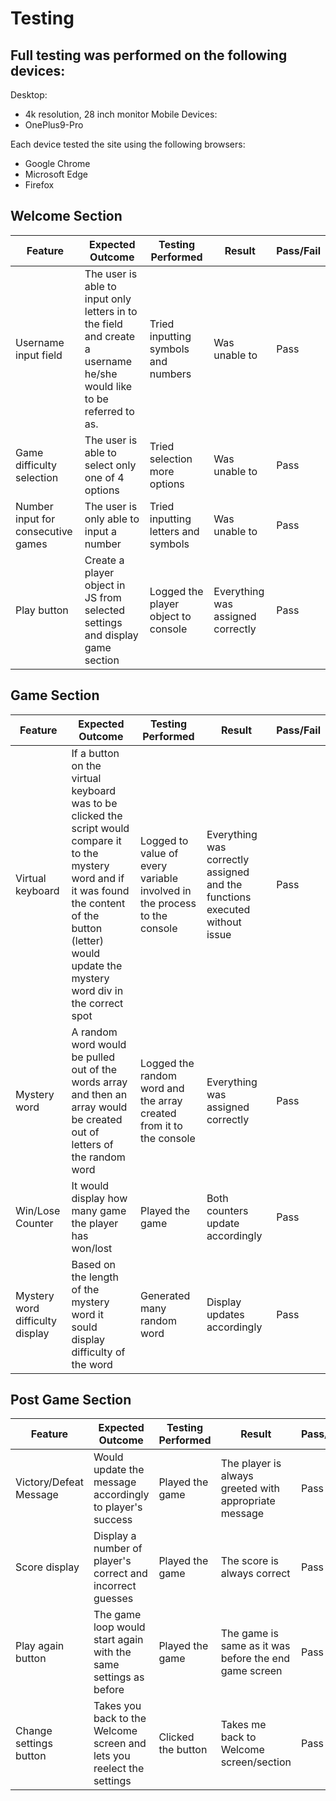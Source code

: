 # Testing

## Full testing was performed on the following devices:

Desktop:
  * 4k resolution, 28 inch monitor
Mobile Devices:
  * OnePlus9-Pro

Each device tested the site using the following browsers:
* Google Chrome
* Microsoft Edge
* Firefox

## Welcome Section

| Feature  | Expected Outcome | Testing Performed | Result | Pass/Fail |
|----------|------------------|-------------------|--------|-----------|        
| Username input field|The user is able to input only letters in to the field and create a username he/she would like to be referred to as.| Tried inputting symbols and numbers|Was unable to|Pass|
|Game difficulty selection|The user is able to select only one of 4 options|Tried selection more options|Was unable to|Pass|
|Number input for consecutive games |The user is only able to input a number|Tried inputting letters and symbols|Was unable to|Pass|
|Play button|Create a player object in JS from selected settings and display game section|Logged the player object to console|Everything was assigned correctly|Pass|

## Game Section

| Feature  | Expected Outcome | Testing Performed | Result | Pass/Fail |
|----------|------------------|-------------------|--------|-----------| 
|Virtual keyboard|If a button on the virtual keyboard was to be clicked the script would compare it to the mystery word and if it was found the content of the button (letter) would update the mystery word div in the correct spot|Logged to value of every variable involved in the process to the console|Everything was correctly assigned and the functions executed without issue|Pass|
|Mystery word|A random word would be pulled out of the words array and then an array would be created out of letters of the random word|Logged the random word and the array created from it to the console|Everything was assigned correctly|Pass|
|Win/Lose Counter|It would display how many game the player has won/lost|Played the game|Both counters update accordingly|Pass|
|Mystery word difficulty display|Based on the length of the mystery word it sould display difficulty of the word|Generated many random word|Display updates accordingly|Pass|

## Post Game Section 

| Feature  | Expected Outcome | Testing Performed | Result | Pass/Fail |
|----------|------------------|-------------------|--------|-----------| 
|Victory/Defeat Message|Would update the message accordingly to player's success|Played the game|The player is always greeted with appropriate message|Pass|
|Score display|Display a number of player's correct and incorrect guesses|Played the game|The score is always correct|Pass|
|Play again button|The game loop would start again with the same settings as before|Played the game|The game is same as it was before the end game screen|Pass|
|Change settings button|Takes you back to the Welcome screen and lets you reelect the settings|Clicked the button|Takes me back to Welcome screen/section|Pass|


